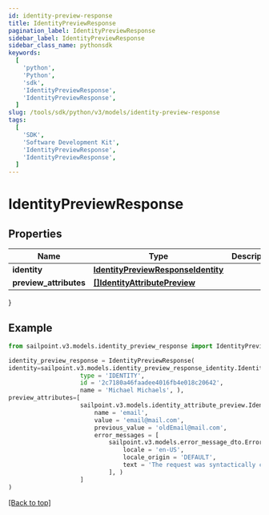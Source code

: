 ```yaml
---
id: identity-preview-response
title: IdentityPreviewResponse
pagination_label: IdentityPreviewResponse
sidebar_label: IdentityPreviewResponse
sidebar_class_name: pythonsdk
keywords:
  [
    'python',
    'Python',
    'sdk',
    'IdentityPreviewResponse',
    'IdentityPreviewResponse',
  ]
slug: /tools/sdk/python/v3/models/identity-preview-response
tags:
  [
    'SDK',
    'Software Development Kit',
    'IdentityPreviewResponse',
    'IdentityPreviewResponse',
  ]
---
```


# IdentityPreviewResponse

## Properties

| Name | Type | Description | Notes |
| --- | --- | --- | --- |
| **identity** | [**IdentityPreviewResponseIdentity**](identity-preview-response-identity) |  | [optional] |
| **preview_attributes** | [**[]IdentityAttributePreview**](identity-attribute-preview) |  | [optional] |

}

## Example

```python
from sailpoint.v3.models.identity_preview_response import IdentityPreviewResponse

identity_preview_response = IdentityPreviewResponse(
identity=sailpoint.v3.models.identity_preview_response_identity.IdentityPreviewResponse_identity(
                    type = 'IDENTITY',
                    id = '2c7180a46faadee4016fb4e018c20642',
                    name = 'Michael Michaels', ),
preview_attributes=[
                    sailpoint.v3.models.identity_attribute_preview.IdentityAttributePreview(
                        name = 'email',
                        value = 'email@mail.com',
                        previous_value = 'oldEmail@mail.com',
                        error_messages = [
                            sailpoint.v3.models.error_message_dto.ErrorMessageDto(
                                locale = 'en-US',
                                locale_origin = 'DEFAULT',
                                text = 'The request was syntactically correct but its content is semantically invalid.', )
                            ], )
                    ]
)

```

[[Back to top]](#)
